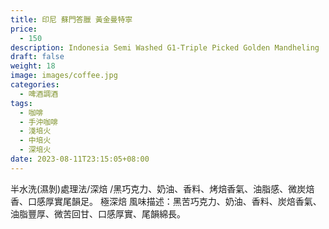 ```yaml
---
title: 印尼 蘇門答臘 黃金曼特寧
price:
  - 150
description: Indonesia Semi Washed G1-Triple Picked Golden Mandheling
draft: false
weight: 18
image: images/coffee.jpg
categories:
  - 啤酒調酒
tags:
  - 咖啡
  - 手沖咖啡
  - 淺培火
  - 中培火
  - 深培火
date: 2023-08-11T23:15:05+08:00
---
```

半水洗(濕剝)處理法/深焙 /黑巧克力、奶油、香料、烤焙香氣、油脂感、微炭焙香、口感厚實尾韻足。 極深焙 風味描述：黑苦巧克力、奶油、香料、炭焙香氣、油脂豐厚、微苦回甘、口感厚實、尾韻綿長。